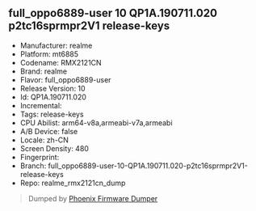 ## full_oppo6889-user 10 QP1A.190711.020 p2tc16sprmpr2V1 release-keys
- Manufacturer: realme
- Platform: mt6885
- Codename: RMX2121CN
- Brand: realme
- Flavor: full_oppo6889-user
- Release Version: 10
- Id: QP1A.190711.020
- Incremental: 
- Tags: release-keys
- CPU Abilist: arm64-v8a,armeabi-v7a,armeabi
- A/B Device: false
- Locale: zh-CN
- Screen Density: 480
- Fingerprint: 
- Branch: full_oppo6889-user-10-QP1A.190711.020-p2tc16sprmpr2V1-release-keys
- Repo: realme_rmx2121cn_dump


>Dumped by [Phoenix Firmware Dumper](https://github.com/DroidDumps/phoenix_firmware_dumper)
